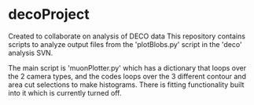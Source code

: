 # decoProject

Created to collaborate on analysis of DECO data
This repository contains scripts to analyze output files from the 'plotBlobs.py'
script in the 'deco' analysis SVN.

The main script is 'muonPlotter.py' which has a dictionary that loops over the
2 camera types, and the codes loops over the 3 different contour and area cut
selections to make histograms.  There is fitting functionality built into it
which is currently turned off.
